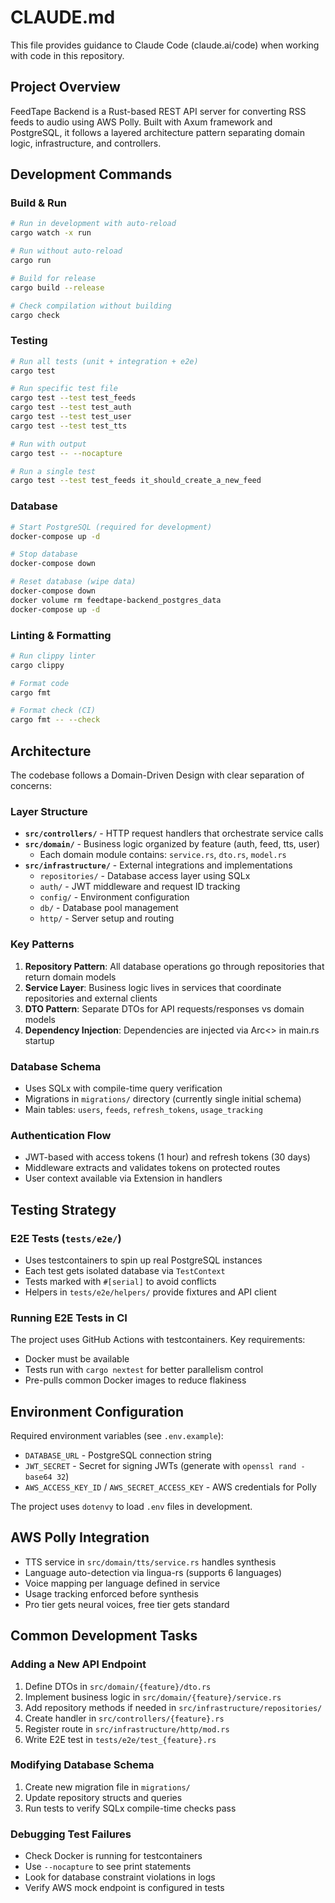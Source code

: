 # CLAUDE.md

This file provides guidance to Claude Code (claude.ai/code) when working with code in this repository.

## Project Overview

FeedTape Backend is a Rust-based REST API server for converting RSS feeds to audio using AWS Polly. Built with Axum framework and PostgreSQL, it follows a layered architecture pattern separating domain logic, infrastructure, and controllers.

## Development Commands

### Build & Run
```bash
# Run in development with auto-reload
cargo watch -x run

# Run without auto-reload
cargo run

# Build for release
cargo build --release

# Check compilation without building
cargo check
```

### Testing
```bash
# Run all tests (unit + integration + e2e)
cargo test

# Run specific test file
cargo test --test test_feeds
cargo test --test test_auth
cargo test --test test_user
cargo test --test test_tts

# Run with output
cargo test -- --nocapture

# Run a single test
cargo test --test test_feeds it_should_create_a_new_feed
```

### Database
```bash
# Start PostgreSQL (required for development)
docker-compose up -d

# Stop database
docker-compose down

# Reset database (wipe data)
docker-compose down
docker volume rm feedtape-backend_postgres_data
docker-compose up -d
```

### Linting & Formatting
```bash
# Run clippy linter
cargo clippy

# Format code
cargo fmt

# Format check (CI)
cargo fmt -- --check
```

## Architecture

The codebase follows a Domain-Driven Design with clear separation of concerns:

### Layer Structure
- **`src/controllers/`** - HTTP request handlers that orchestrate service calls
- **`src/domain/`** - Business logic organized by feature (auth, feed, tts, user)
  - Each domain module contains: `service.rs`, `dto.rs`, `model.rs`
- **`src/infrastructure/`** - External integrations and implementations
  - `repositories/` - Database access layer using SQLx
  - `auth/` - JWT middleware and request ID tracking
  - `config/` - Environment configuration
  - `db/` - Database pool management
  - `http/` - Server setup and routing

### Key Patterns
1. **Repository Pattern**: All database operations go through repositories that return domain models
2. **Service Layer**: Business logic lives in services that coordinate repositories and external clients
3. **DTO Pattern**: Separate DTOs for API requests/responses vs domain models
4. **Dependency Injection**: Dependencies are injected via Arc<> in main.rs startup

### Database Schema
- Uses SQLx with compile-time query verification
- Migrations in `migrations/` directory (currently single initial schema)
- Main tables: `users`, `feeds`, `refresh_tokens`, `usage_tracking`

### Authentication Flow
- JWT-based with access tokens (1 hour) and refresh tokens (30 days)
- Middleware extracts and validates tokens on protected routes
- User context available via Extension in handlers

## Testing Strategy

### E2E Tests (`tests/e2e/`)
- Uses testcontainers to spin up real PostgreSQL instances
- Each test gets isolated database via `TestContext`
- Tests marked with `#[serial]` to avoid conflicts
- Helpers in `tests/e2e/helpers/` provide fixtures and API client

### Running E2E Tests in CI
The project uses GitHub Actions with testcontainers. Key requirements:
- Docker must be available
- Tests run with `cargo nextest` for better parallelism control
- Pre-pulls common Docker images to reduce flakiness

## Environment Configuration

Required environment variables (see `.env.example`):
- `DATABASE_URL` - PostgreSQL connection string
- `JWT_SECRET` - Secret for signing JWTs (generate with `openssl rand -base64 32`)
- `AWS_ACCESS_KEY_ID` / `AWS_SECRET_ACCESS_KEY` - AWS credentials for Polly

The project uses `dotenvy` to load `.env` files in development.

## AWS Polly Integration

- TTS service in `src/domain/tts/service.rs` handles synthesis
- Language auto-detection via lingua-rs (supports 6 languages)
- Voice mapping per language defined in service
- Usage tracking enforced before synthesis
- Pro tier gets neural voices, free tier gets standard

## Common Development Tasks

### Adding a New API Endpoint
1. Define DTOs in `src/domain/{feature}/dto.rs`
2. Implement business logic in `src/domain/{feature}/service.rs`
3. Add repository methods if needed in `src/infrastructure/repositories/`
4. Create handler in `src/controllers/{feature}.rs`
5. Register route in `src/infrastructure/http/mod.rs`
6. Write E2E test in `tests/e2e/test_{feature}.rs`

### Modifying Database Schema
1. Create new migration file in `migrations/`
2. Update repository structs and queries
3. Run tests to verify SQLx compile-time checks pass

### Debugging Test Failures
- Check Docker is running for testcontainers
- Use `--nocapture` to see print statements
- Look for database constraint violations in logs
- Verify AWS mock endpoint is configured in tests